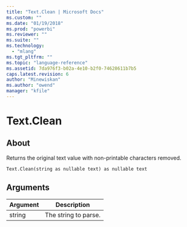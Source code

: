 ```yaml
---
title: "Text.Clean | Microsoft Docs"
ms.custom: ""
ms.date: "01/19/2018"
ms.prod: "powerbi"
ms.reviewer: ""
ms.suite: ""
ms.technology: 
  - "mlang"
ms.tgt_pltfrm: ""
ms.topic: "language-reference"
ms.assetid: 7da976f3-b02a-4e10-b2f0-74628611b7b5
caps.latest.revision: 6
author: "Minewiskan"
ms.author: "owend"
manager: "kfile"
---
```

# Text.Clean

  
## About  
Returns the original text value with non-printable characters removed.  
  
```  
Text.Clean(string as nullable text) as nullable text  
```  
  
## Arguments  
  
|Argument|Description|  
|------------|---------------|  
|string|The string to parse.|  
  

